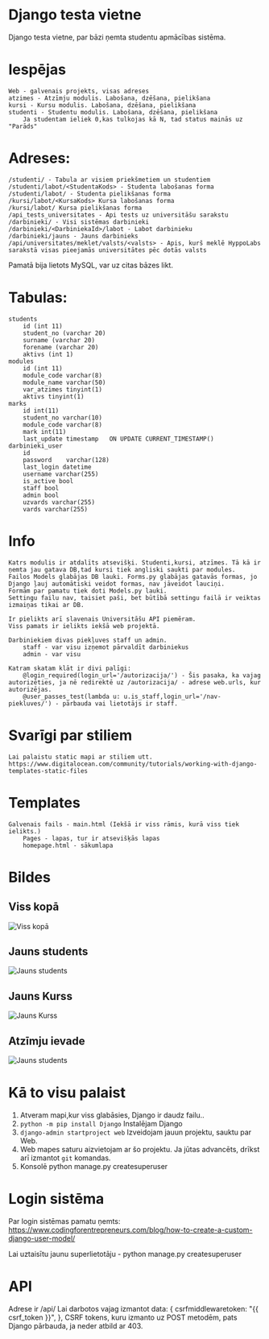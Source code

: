 # Django testa vietne
Django testa vietne, par bāzi ņemta studentu apmācības sistēma.

# Iespējas
    Web - galvenais projekts, visas adreses
    atzimes - Atzīmju modulis. Labošana, dzēšana, pielikšana
    kursi - Kursu modulis. Labošana, dzēšana, pielikšana
    studenti - Studentu modulis. Labošana, dzēšana, pielikšana
        Ja studentam ieliek 0,kas tulkojas kā N, tad status mainās uz "Parāds"
# Adreses: 
    /studenti/ - Tabula ar visiem priekšmetiem un studentiem
    /studenti/labot/<StudentaKods> - Studenta labošanas forma
    /studenti/labot/ - Studenta pielikšanas forma
    /kursi/labot/<KursaKods> Kursa labošanas forma
    /kursi/labot/ Kursa pielikšanas forma
    /api_tests_universitates - Api tests uz universitāšu sarakstu
    /darbinieki/ - Visi sistēmas darbinieki
    /darbinieki/<DarbiniekaId>/labot - Labot darbinieku
    /darbinieki/jauns - Jauns darbinieks
    /api/universitates/meklet/valsts/<valsts> - Apis, kurš meklē HyppoLabs sarakstā visas pieejamās universitātes pēc dotās valsts

Pamatā bija lietots MySQL, var uz citas bāzes likt.
# Tabulas:
    students
        id (int 11)
        student_no (varchar 20)
        surname (varchar 20)
        forename (varchar 20)
        aktivs (int 1)
    modules
        id (int 11)
        module_code varchar(8)
        module_name varchar(50)
        var_atzimes tinyint(1)
        aktivs tinyint(1)
    marks
        id int(11)
        student_no varchar(10)
        module_code	varchar(8)	
        mark int(11)
        last_update timestamp	ON UPDATE CURRENT_TIMESTAMP()	
    darbinieki_user
        id
        password    varchar(128)
        last_login datetime
        username varchar(255)
        is_active bool
        staff bool
        admin bool
        uzvards varchar(255)
        vards varchar(255)
# Info 
    Katrs modulis ir atdalīts atsevišķi. Studenti,kursi, atzīmes. Tā kā ir ņemta jau gatava DB,tad kursi tiek angliski saukti par modules.
    Failos Models glabājas DB lauki. Forms.py glabājas gatavās formas, jo Django ļauj automātiski veidot formas, nav jāveidot lauciņi.
    Formām par pamatu tiek doti Models.py lauki.
    Settingu failu nav, taisiet paši, bet būtībā settingu failā ir veiktas izmaiņas tikai ar DB.

    Ir pielikts arī slavenais Universitāšu API piemēram.
    Viss pamats ir ielikts iekšā web projektā.

    Darbiniekiem divas piekļuves staff un admin.
        staff - var visu izņemot pārvaldīt darbiniekus
        admin - var visu

    Katram skatam klāt ir divi palīgi:
        @login_required(login_url='/autorizacija/') - Šis pasaka, ka vajag autorizēties, ja nē redirektē uz /autorizacija/ - adrese web.urls, kur autorizējas.
        @user_passes_test(lambda u: u.is_staff,login_url='/nav-piekluves/') - pārbauda vai lietotājs ir staff.
#   Svarīgi par stiliem 
    Lai palaistu static mapi ar stiliem utt. https://www.digitalocean.com/community/tutorials/working-with-django-templates-static-files

# Templates
    Galvenais fails - main.html (Iekšā ir viss rāmis, kurā viss tiek ielikts.)
        Pages - lapas, tur ir atsevišķās lapas
        homepage.html - sākumlapa

# Bildes
## Viss kopā
![Viss kopā](/static/img/showcase/viss_kopa.png "Title")
## Jauns students
![Jauns students](/static/img/showcase/jauns_students.png "Title")
## Jauns Kurss
![Jauns Kurss](/static/img/showcase/jauns_kurss.png "Title")
## Atzīmju ievade
![Jauns students](/static/img/showcase/labot_atzimi.png "Title")


# Kā to visu palaist

1. Atveram mapi,kur viss glabāsies, Django ir daudz failu..
2. `python -m pip install Django` Instalējam Django
3. `django-admin startproject web` Izveidojam jauun projektu, sauktu par Web.
4. Web mapes saturu aizvietojam ar šo projektu. Ja jūtas advancēts, drīkst arī izmantot `git` komandas.
5. Konsolē python manage.py createsuperuser

# Login sistēma

Par login sistēmas pamatu ņemts:  https://www.codingforentrepreneurs.com/blog/how-to-create-a-custom-django-user-model/

Lai uztaisītu jaunu superlietotāju - python manage.py createsuperuser


# API

Adrese ir /api/
Lai darbotos vajag izmantot
data: { 
    csrfmiddlewaretoken: "{{ csrf_token }}",
},
CSRF tokens, kuru izmanto uz POST metodēm, pats Django pārbauda, ja neder atbild ar 403.